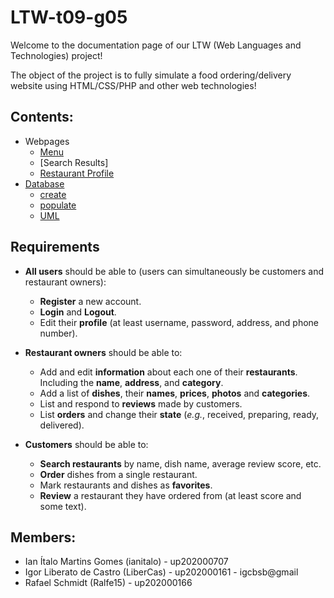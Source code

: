 # LTW-t09-g05

Welcome to the documentation page of our LTW (Web Languages and Technologies) project!

The object of the project is to fully simulate a food ordering/delivery website using HTML/CSS/PHP and other web technologies!


## Contents:

* Webpages
  * [Menu](https://github.com/FEUP-LTW-2022/ltw-t09-g05/tree/main/webpages/menu)
  * [Search Results]
  * [Restaurant Profile](https://github.com/FEUP-LTW-2022/ltw-t09-g05/tree/main/webpages/restaurant%20profile)
* [Database](https://github.com/FEUP-LTW-2022/ltw-t09-g05/tree/main/database)
  * [create](https://github.com/FEUP-LTW-2022/ltw-t09-g05/blob/main/database/create.sql)
  * [populate](https://github.com/FEUP-LTW-2022/ltw-t09-g05/tree/main/database/db%20populate%20code)
  * [UML](https://github.com/FEUP-LTW-2022/ltw-t09-g05/blob/main/database/database%20uml.png)

<h2>Requirements</h2>
<ul>
<li><p><strong>All users</strong> should be able to (users can simultaneously be customers and restaurant owners):</p>
<ul>
<li><strong>Register</strong> a new account.</li>
<li><strong>Login</strong> and <strong>Logout</strong>.</li>
<li>Edit their <strong>profile</strong> (at least username, password, address, and phone number).</li>
</ul>
</li>
<li><p><strong>Restaurant owners</strong> should be able to:</p>
<ul>
<li>Add and edit <strong>information</strong> about each one of their <strong>restaurants</strong>. Including the <strong>name</strong>, <strong>address</strong>, and <strong>category</strong>.</li>
<li>Add a list of <strong>dishes</strong>, their <strong>names</strong>, <strong>prices</strong>, <strong>photos</strong> and <strong>categories</strong>.</li>
<li>List and respond to <strong>reviews</strong> made by customers.</li>
<li>List <strong>orders</strong> and change their <strong>state</strong> (<em>e.g.</em>, received, preparing, ready, delivered).</li>
</ul>
</li>
<li><p><strong>Customers</strong> should be able to:</p>
<ul>
<li><strong>Search restaurants</strong> by name, dish name, average review score, etc.</li>
<li><strong>Order</strong> dishes from a single restaurant.</li>
<li>Mark restaurants and dishes as <strong>favorites</strong>.</li>
<li><strong>Review</strong> a restaurant they have ordered from (at least score and some text).</li>
</ul>
</li>
</ul>

## Members:

- Ian Ítalo Martins Gomes (ianitalo) - up202000707
- Igor Liberato de Castro (LiberCas) - up202000161 - igcbsb@gmail
- Rafael Schmidt (Ralfe15) - up202000166
